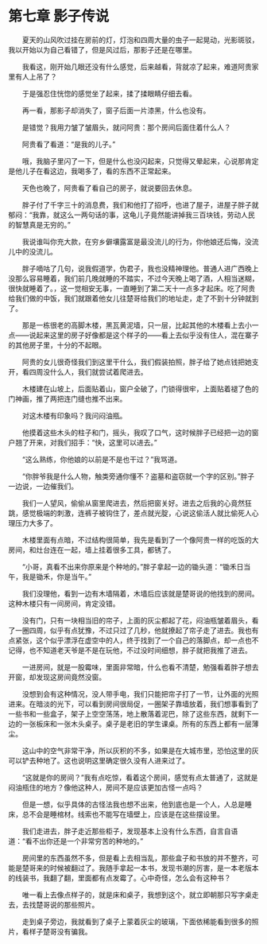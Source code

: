 # 第七章 影子传说


　　夏天的山风吹过挂在房前的灯，灯泡和四周大量的虫子一起晃动，光影斑驳，我以开始以为自己看错了，但是风过后，那影子还是在哪里。

　　我看这，刚开始几眼还没有什么感觉，后来越看，背就凉了起来，难道阿贵家里有人上吊了？

　　于是强忍住恍惚的感觉坐了起来，揉了揉眼睛仔细去看。

　　再一看，那影子却消失了，窗子后面一片漆黑，什么也没有。

　　是错觉？我用力皱了皱眉头，就问阿贵：那个房间后面住着什么人？

　　阿贵看了看道：“是我的儿子。”

　　哦，我脑子里闪了一下，但是什么也没闪起来，只觉得又晕起来，心说那肯定是他儿子在看这边，我喝多了，看的东西不正常起来。

　　天色也晚了，阿贵看了看自己的房子，就说要回去休息。

　　胖子付了千字三十的消息费，我们和他打了招呼，也进了屋子，进屋子胖子就郁闷：“我靠，就这么一两句话的事，这龟儿子竟然能讲掉我三百块钱，劳动人民的智慧真是无穷的。”

　　我说谁叫你充大款，在穷乡僻壤露富是最没流儿的行为，你他娘还后悔，没流儿中的没流儿。

　　胖子嘀咕了几句，说我假道学，伪君子，我也没精神理他。普通人进广西晚上没那么容易睡着，我们前几晚就睡的不踏实，不过今天晚上喝了酒，人相当迷糊，很快就睡着了。，这一觉相安无事，一直睡到了第二天十一点多才起床。吃了阿贵给我们做的中饭，我们就跟着他女儿往楚哥给我们的地址走，走了不到十分钟就到了。

　　那是一栋很老的高脚木楼，黑瓦黄泥墙，只一层，比起其他的木楼看上去小一点——说起来这里的房子好像都是这个样子的——看上去似乎没有住人，混在寨子的其他房子里，十分的不起眼。

　　阿贵的女儿很奇怪我们到这里干什么，我们假装拍照，胖子给了她点钱把她支开，看四周没什么人，我们就尝试着爬进去。

　　木楼建在山坡上，后面贴着山，窗户全破了，门锁得很牢，上面贴着褪了色的门神画，推了两把连门缝也推不出来。

　　对这木楼有印象吗？我问闷油瓶。

　　他摸着这些木头的柱子和门，摇头，我叹了口气，这时候胖子已经把一边的窗户翘了开来，对我们招手：“快，这里可以进去。”

　　“这么熟练，你他娘的以前是不是也干过？”我骂道。

　　“你胖爷我是什么人物，触类旁通你懂不？盗墓和盗窃就一个字的区别。”胖子一边说，一边催我们。

　　我们一人望风，偷偷从窗里爬进去，然后把窗关好。进去之后我的心竟然狂跳，感觉极端的刺激，连裤子被钩住了，差点就光腚，心说这偷活人就比偷死人心理压力大多了。

　　木楼里面有点暗，不过结构很简单，我先是看到了一个像阿贵一样的吃饭的大房间，和灶台连在一起，墙上挂着很多工具，都锈了。

　　“小哥，真看不出来你原来是个种地的。”胖子拿起一边的锄头道：“锄禾日当午，我是锄禾，你是当午。”

　　我们没理他，看到一边有木墙隔着，木墙后应该就是楚哥说的他找到的房间。这种木楼只有一间房间，肯定没错。

　　没有门，只有一块相当旧的帘子，上面的灰尘都起了花，闷油瓶皱着眉头，看了一圈四周，似乎有点犹豫，不过只过了几秒，他就撩起了帘子走了进去。我也有点紧张，这个似乎漂浮在虚空中的人，终于找到了一个自己的落脚点，却一点也不记得，也不知道老天爷是不是在玩他，不过没时间细想，胖子就把我推了进去。

　　一进房间，就是一股霉味，里面非常暗，什么也看不清楚，勉强看着胖子想去开窗，却发现这房间竟然没窗。

　　没想到会有这种情况，没人带手电，我们只能把帘子打了一节，让外面的光照进来。在暗淡的光下，可以看到房间很局促，一圈架子靠墙放着，我们想事看到了一些书和一些盒子，架子上空空荡荡，地上散落着泥巴，除了这些东西，就剩下一边的一张板床和一张木头桌子。桌子是老旧的学生课桌。所有的东西上都有一层薄尘。

　　这山中的空气非常干净，所以灰积的不多，如果是在大城市里，恐怕这里的灰可以铲去种地了。这也说明这里确定很久没有人进来过了。

　　“这就是你的房间？”我有点吃惊，看着这个房间，感觉有点太普通了，这就是闷油瓶住的地方？像他这种人，房间不是应该更加古怪一点吗？

　　但是一想，似乎具体的古怪法我也想不出来，他到底也是一个人，人总是睡床，总不会是睡棺材。线索也不能写在墙壁上，应该是在这些摆设里。

　　我们走进去，胖子走近那些柜子，发现基本上没有什么东西，自言自语道：“看不出你还是一个非常穷苦的种地的。”

　　房间里的东西虽然不多，但是看上去相当乱，那些盒子和书放的并不整齐，可能是楚哥来的时候被翻过了。我随手拿起一本书，发现书潮的厉害，是一本老版本的线装书，我翻了翻，里面都有点发霉了。心中奇怪，怎么会有这种书？

　　唯一看上去像点样子的，就是床和桌子，我想到这个，就立即朝那只写字桌走去，去找楚哥说的那些照片。

　　走到桌子旁边，我就看到了桌子上蒙着灰尘的玻璃，下面依稀能看到很多的照片，看样子楚哥没有骗我。

